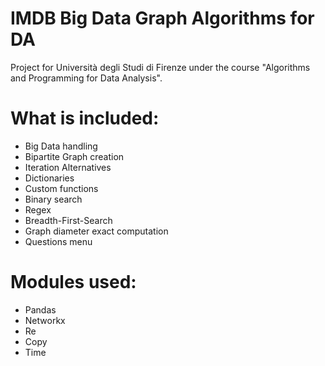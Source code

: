 # IMDB Big Data Graph Algorithms for DA

Project for Università degli Studi di Firenze under the course "Algorithms and Programming for Data Analysis".

# What is included:
* Big Data handling
* Bipartite Graph creation
* Iteration Alternatives
* Dictionaries
* Custom functions
* Binary search
* Regex
* Breadth-First-Search
* Graph diameter exact computation
* Questions menu

# Modules used:
* Pandas
* Networkx
* Re
* Copy
* Time
